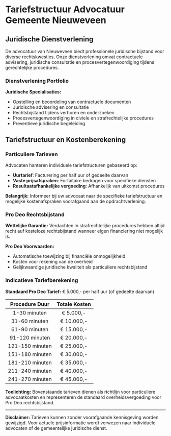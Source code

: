# Tariefstructuur Advocatuur Gemeente Nieuweveen

## Juridische Dienstverlening

De advocatuur van Nieuweveen biedt professionele juridische bijstand voor diverse rechtskwesties. Onze dienstverlening omvat contractuele advisering, juridische consultatie en procesvertegenwoordiging tijdens gerechtelijke procedures.

### Dienstverlening Portfolio

**Juridische Specialisaties:**
- Opstelling en beoordeling van contractuele documenten
- Juridische advisering en consultatie
- Rechtsbijstand tijdens verhoren en onderzoeken
- Procesvertegenwoordiging in civiele en strafrechtelijke procedures
- Preventieve juridische begeleiding

## Tariefstructuur en Kostenberekening

### Particuliere Tarieven

Advocaten hanteren individuele tariefstructuren gebaseerd op:
- **Uurtarief**: Facturering per half uur of gedeelte daarvan
- **Vaste prijsafspraken**: Forfaitaire bedragen voor specifieke diensten
- **Resultaatafhankelijke vergoeding**: Afhankelijk van uitkomst procedures

**Belangrijk:** Informeer bij uw advocaat naar de specifieke tariefstructuur en mogelijke kostenafspraken voorafgaand aan de opdrachtverlening.

### Pro Deo Rechtsbijstand

**Wettelijke Garantie:**
Verdachten in strafrechtelijke procedures hebben altijd recht auf kosteloze rechtsbijstand wanneer eigen financiering niet mogelijk is.

**Pro Deo Voorwaarden:**
- Automatische toewijzing bij financiële onmogelijkheid
- Kosten voor rekening van de overheid
- Gelijkwaardige juridische kwaliteit als particuliere rechtsbijstand

### Indicatieve Tariefberekening

**Standaard Pro Deo Tarief:** € 5.000,- per half uur (of gedeelte daarvan)

| **Procedure Duur** | **Totale Kosten** |
|:------------------:|:------------------:|
| 1-30 minuten       | € 5.000,-          |
| 31-60 minuten      | € 10.000,-         |
| 61-90 minuten      | € 15.000,-         |
| 91-120 minuten     | € 20.000,-         |
| 121-150 minuten    | € 25.000,-         |
| 151-180 minuten    | € 30.000,-         |
| 181-210 minuten    | € 35.000,-         |
| 211-240 minuten    | € 40.000,-         |
| 241-270 minuten    | € 45.000,-         |

**Toelichting:** Bovenstaande tarieven dienen als richtlijn voor particuliere advocaatkosten en representeren de standaard overheidsvergoeding voor Pro Deo rechtsbijstand.

---

**Disclaimer:** Tarieven kunnen zonder voorafgaande kennisgeving worden gewijzigd. Voor actuele prijsinformatie wordt verwezen naar individuele advocaten of de gemeentelijke juridische dienst.
